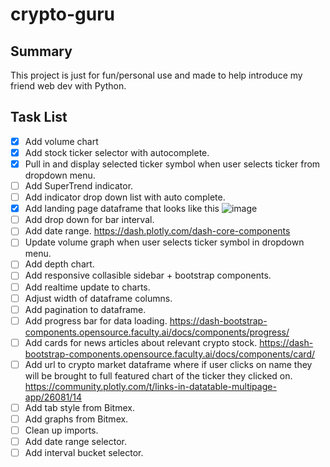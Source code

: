 # crypto-guru

## Summary
This project is just for fun/personal use and made to help introduce my friend web dev with Python.

## Task List
- [x] Add volume chart
- [x] Add stock ticker selector with autocomplete.
- [x] Pull in and display selected ticker symbol when user selects ticker from dropdown menu.
- [ ] Add SuperTrend indicator.
- [ ] Add indicator drop down list with auto complete.
- [x] Add landing page dataframe that looks like this ![image](https://user-images.githubusercontent.com/53675680/84606042-33644180-ae70-11ea-89e2-4bb72bc6a255.png)
- [ ] Add drop down for bar interval.
- [ ] Add date range.
https://dash.plotly.com/dash-core-components
- [ ] Update volume graph when user selects ticker symbol in dropdown menu.
- [ ] Add depth chart.
- [ ] Add responsive collasible sidebar + bootstrap components.
- [ ] Add realtime update to charts.
- [ ] Adjust width of dataframe columns.
- [ ] Add pagination to dataframe.
- [ ] Add progress bar for data loading. https://dash-bootstrap-components.opensource.faculty.ai/docs/components/progress/
- [ ] Add cards for news articles about relevant crypto stock. https://dash-bootstrap-components.opensource.faculty.ai/docs/components/card/
- [ ] Add url to crypto market dataframe where if user clicks on name they will be brought to full featured chart of the ticker they clicked on. https://community.plotly.com/t/links-in-datatable-multipage-app/26081/14
- [ ] Add tab style from Bitmex.
- [ ] Add graphs from Bitmex.
- [ ] Clean up imports.
- [ ] Add date range selector.
- [ ] Add interval bucket selector.
